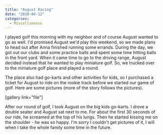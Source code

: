 ```yaml
---
title: "August Racing"
date: "2010-04-12"
categories: 
  - Miscellaneous
---
```


I played golf this morning with my neighbor and of course August wanted to go as well. I'd promised August we'd play this weekend, so we made plans to head out after Anna finished running some errands. During the day, we got out our clubs and some practice balls and spent some time hitting balls in the front yard. When it came time to go to the driving range, August decided instead that he wanted to play miniature golf. So, we trucked over to the miniature golf place and played a round.

The place also had go-karts and other activities for kids, so I purchased a ticket for August to ride on the rookie track before we started our game of golf. Here are some pictures (more of the story follows the pictures).

\[gallery link="file"\]

After our round of golf, I took August on the big kids go-karts. I drove a double seater and August sat next to me. For about the first 30 seconds of our ride, he screamed at the top of his lungs. Then he started kissing me on the shoulder - he was so happy. I'm sorry I couldn't get pictures of it, I will when I take the whole family some time in the future.
